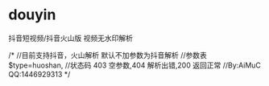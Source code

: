 # douyin
抖音短视频/抖音火山版 视频无水印解析

/*
//目前支持抖音，火山解析 默认不加参数为抖音解析
//参数表 $type=huoshan,
//状态码 403 空参数,404 解析出错,200 返回正常
//By:AiMuC QQ:1446929313
*/
